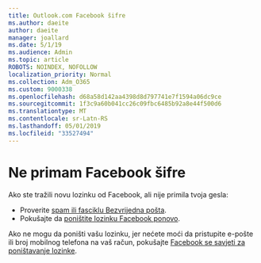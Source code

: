 ```yaml
---
title: Outlook.com Facebook šifre
ms.author: daeite
author: daeite
manager: joallard
ms.date: 5/1/19
ms.audience: Admin
ms.topic: article
ROBOTS: NOINDEX, NOFOLLOW
localization_priority: Normal
ms.collection: Adm_O365
ms.custom: 9000338
ms.openlocfilehash: d68a58d142aa4398d8d797741e7f1594a06dc9ce
ms.sourcegitcommit: 1f3c9a60b041cc26c09fbc6485b92a8e44f500d6
ms.translationtype: MT
ms.contentlocale: sr-Latn-RS
ms.lasthandoff: 05/01/2019
ms.locfileid: "33527494"
---
```

# <a name="not-receiving-facebook-codes"></a>Ne primam Facebook šifre

Ako ste tražili novu lozinku od Facebook, ali nije primila tvoja gesla:

- Proverite [spam ili fasciklu Bezvrijedna pošta](https://outlook.live.com/mail/junkemail).
- Pokušajte da [poništite lozinku Facebook ponovo](https://www.facebook.com/help/213395615347144?helpref=faq_content).

Ako ne mogu da poništi vašu lozinku, jer nećete moći da pristupite e-pošte ili broj mobilnog telefona na vaš račun, pokušajte [Facebook se savjeti za poništavanje lozinke](https://www.facebook.com/help/218815984812734).